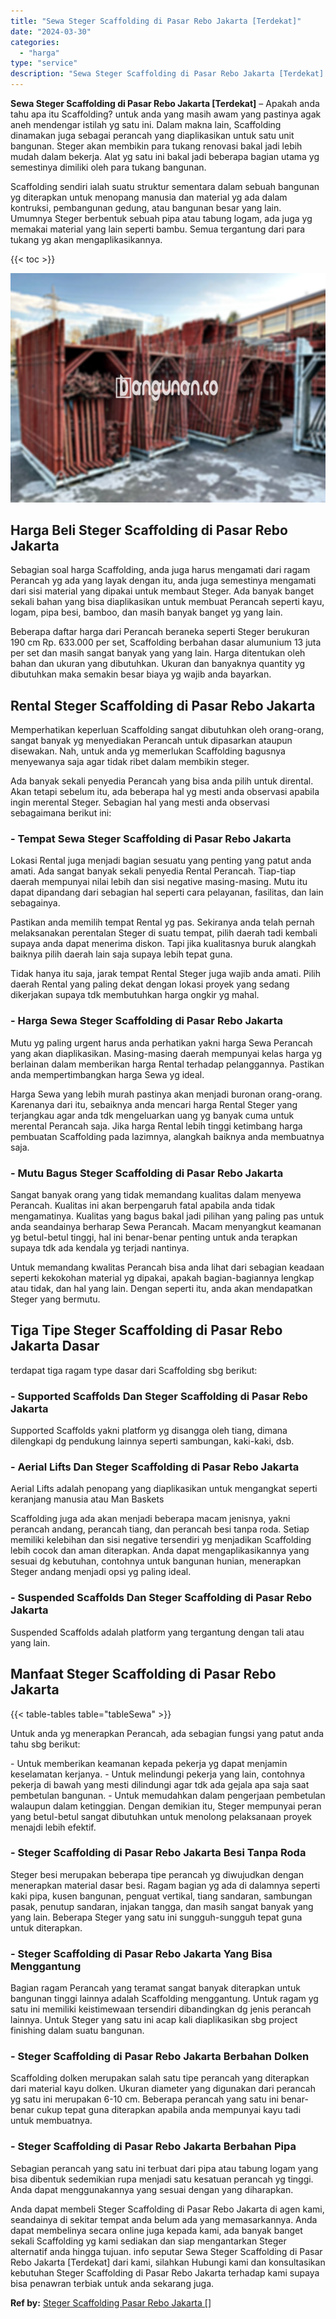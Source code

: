 ```yaml
---
title: "Sewa Steger Scaffolding di Pasar Rebo Jakarta [Terdekat]"
date: "2024-03-30"
categories: 
  - "harga"
type: "service"
description: "Sewa Steger Scaffolding di Pasar Rebo Jakarta [Terdekat]. Anda dapat membeli Steger Scaffolding di Pasar Rebo Jakarta di agen kami, seandainya di sekitar tem..."
---
```


**Sewa Steger Scaffolding di Pasar Rebo Jakarta \[Terdekat\]** – Apakah anda tahu apa itu Scaffolding? untuk anda yang masih awam yang pastinya agak aneh mendengar istilah yg satu ini. Dalam makna lain, Scaffolding dinamakan juga sebagai perancah yang diaplikasikan untuk satu unit bangunan. Steger akan membikin para tukang renovasi bakal jadi lebih mudah dalam bekerja. Alat yg satu ini bakal jadi beberapa bagian utama yg semestinya dimiliki oleh para tukang bangunan.

Scaffolding sendiri ialah suatu struktur sementara dalam sebuah bangunan yg diterapkan untuk menopang manusia dan material yg ada dalam kontruksi, pembangunan gedung, atau bangunan besar yang lain. Umumnya Steger berbentuk sebuah pipa atau tabung logam, ada juga yg memakai material yang lain seperti bambu. Semua tergantung dari para tukang yg akan mengaplikasikannya.

{{< toc >}}

![Sewa Steger Scaffolding di Pasar Rebo Jakarta [Terdekat]](/images/sewa-scaffolding-steger-22.png)

## Harga Beli Steger Scaffolding di Pasar Rebo Jakarta

Sebagian soal harga Scaffolding, anda juga harus mengamati dari ragam Perancah yg ada yang layak dengan itu, anda juga semestinya mengamati dari sisi material yang dipakai untuk membaut Steger. Ada banyak banget sekali bahan yang bisa diaplikasikan untuk membuat Perancah seperti kayu, logam, pipa besi, bamboo, dan masih banyak banget yg yang lain.

Beberapa daftar harga dari Perancah beraneka seperti Steger berukuran 190 cm Rp. 633.000 per set, Scaffolding berbahan dasar alumunium 13 juta per set dan masih sangat banyak yang yang lain. Harga ditentukan oleh bahan dan ukuran yang dibutuhkan. Ukuran dan banyaknya quantity yg dibutuhkan maka semakin besar biaya yg wajib anda bayarkan.

## Rental Steger Scaffolding di Pasar Rebo Jakarta

Memperhatikan keperluan Scaffolding sangat dibutuhkan oleh orang-orang, sangat banyak yg menyediakan Perancah untuk dipasarkan ataupun disewakan. Nah, untuk anda yg memerlukan Scaffolding bagusnya menyewanya saja agar tidak ribet dalam membikin steger.

Ada banyak sekali penyedia Perancah yang bisa anda pilih untuk dirental. Akan tetapi sebelum itu, ada beberapa hal yg mesti anda observasi apabila ingin merental Steger. Sebagian hal yang mesti anda observasi sebagaimana berikut ini:

### \- Tempat Sewa Steger Scaffolding di Pasar Rebo Jakarta

Lokasi Rental juga menjadi bagian sesuatu yang penting yang patut anda amati. Ada sangat banyak sekali penyedia Rental Perancah. Tiap-tiap daerah mempunyai nilai lebih dan sisi negative masing-masing. Mutu itu dapat dipandang dari sebagian hal seperti cara pelayanan, fasilitas, dan lain sebagainya.

Pastikan anda memilih tempat Rental yg pas. Sekiranya anda telah pernah melaksanakan perentalan Steger di suatu tempat, pilih daerah tadi kembali supaya anda dapat menerima diskon. Tapi jika kualitasnya buruk alangkah baiknya pilih daerah lain saja supaya lebih tepat guna.

Tidak hanya itu saja, jarak tempat Rental Steger juga wajib anda amati. Pilih daerah Rental yang paling dekat dengan lokasi proyek yang sedang dikerjakan supaya tdk membutuhkan harga ongkir yg mahal.

### \- Harga Sewa Steger Scaffolding di Pasar Rebo Jakarta

Mutu yg paling urgent harus anda perhatikan yakni harga Sewa Perancah yang akan diaplikasikan. Masing-masing daerah mempunyai kelas harga yg berlainan dalam memberikan harga Rental terhadap pelanggannya. Pastikan anda mempertimbangkan harga Sewa yg ideal.

Harga Sewa yang lebih murah pastinya akan menjadi buronan orang-orang. Karenanya dari itu, sebaiknya anda mencari harga Rental Steger yang terjangkau agar anda tdk mengeluarkan uang yg banyak cuma untuk merental Perancah saja. Jika harga Rental lebih tinggi ketimbang harga pembuatan Scaffolding pada lazimnya, alangkah baiknya anda membuatnya saja.

### \- Mutu Bagus Steger Scaffolding di Pasar Rebo Jakarta

Sangat banyak orang yang tidak memandang kualitas dalam menyewa Perancah. Kualitas ini akan berpengaruh fatal apabila anda tidak mengamatinya. Kualitas yang bagus bakal jadi pilihan yang paling pas untuk anda seandainya berharap Sewa Perancah. Macam menyangkut keamanan yg betul-betul tinggi, hal ini benar-benar penting untuk anda terapkan supaya tdk ada kendala yg terjadi nantinya.

Untuk memandang kwalitas Perancah bisa anda lihat dari sebagian keadaan seperti kekokohan material yg dipakai, apakah bagian-bagiannya lengkap atau tidak, dan hal yang lain. Dengan seperti itu, anda akan mendapatkan Steger yang bermutu.

## Tiga Tipe Steger Scaffolding di Pasar Rebo Jakarta Dasar

terdapat tiga ragam type dasar dari Scaffolding sbg berikut:

### \- Supported Scaffolds Dan Steger Scaffolding di Pasar Rebo Jakarta

Supported Scaffolds yakni platform yg disangga oleh tiang, dimana dilengkapi dg pendukung lainnya seperti sambungan, kaki-kaki, dsb.

### \- Aerial Lifts Dan Steger Scaffolding di Pasar Rebo Jakarta

Aerial Lifts adalah penopang yang diaplikasikan untuk mengangkat seperti keranjang manusia atau Man Baskets

Scaffolding juga ada akan menjadi beberapa macam jenisnya, yakni perancah andang, perancah tiang, dan perancah besi tanpa roda. Setiap memiliki kelebihan dan sisi negative tersendiri yg menjadikan Scaffolding lebih cocok dan aman diterapkan. Anda dapat mengaplikasikannya yang sesuai dg kebutuhan, contohnya untuk bangunan hunian, menerapkan Steger andang menjadi opsi yg paling ideal.

### \- Suspended Scaffolds Dan Steger Scaffolding di Pasar Rebo Jakarta

Suspended Scaffolds adalah platform yang tergantung dengan tali atau yang lain.

## Manfaat Steger Scaffolding di Pasar Rebo Jakarta

{{< table-tables table="tableSewa" >}}

Untuk anda yg menerapkan Perancah, ada sebagian fungsi yang patut anda tahu sbg berikut:

\- Untuk memberikan keamanan kepada pekerja yg dapat menjamin keselamatan kerjanya. - Untuk melindungi pekerja yang lain, contohnya pekerja di bawah yang mesti dilindungi agar tdk ada gejala apa saja saat pembetulan bangunan. - Untuk memudahkan dalam pengerjaan pembetulan walaupun dalam ketinggian. Dengan demikian itu, Steger mempunyai peran yang betul-betul sangat dibutuhkan untuk menolong pelaksanaan proyek menajdi lebih efektif.

### \- Steger Scaffolding di Pasar Rebo Jakarta Besi Tanpa Roda

Steger besi merupakan beberapa tipe perancah yg diwujudkan dengan menerapkan material dasar besi. Ragam bagian yg ada di dalamnya seperti kaki pipa, kusen bangunan, penguat vertikal, tiang sandaran, sambungan pasak, penutup sandaran, injakan tangga, dan masih sangat banyak yang yang lain. Beberapa Steger yang satu ini sungguh-sungguh tepat guna untuk diterapkan.

### \- Steger Scaffolding di Pasar Rebo Jakarta Yang Bisa Menggantung

Bagian ragam Perancah yang teramat sangat banyak diterapkan untuk bangunan tinggi lainnya adalah Scaffolding menggantung. Untuk ragam yg satu ini memiliki keistimewaan tersendiri dibandingkan dg jenis perancah lainnya. Untuk Steger yang satu ini acap kali diaplikasikan sbg project finishing dalam suatu bangunan.

### \- Steger Scaffolding di Pasar Rebo Jakarta Berbahan Dolken

Scaffolding dolken merupakan salah satu tipe perancah yang diterapkan dari material kayu dolken. Ukuran diameter yang digunakan dari perancah yg satu ini merupakan 6-10 cm. Beberapa perancah yang satu ini benar-benar cukup tepat guna diterapkan apabila anda mempunyai kayu tadi untuk membuatnya.

### \- Steger Scaffolding di Pasar Rebo Jakarta Berbahan Pipa

Sebagian perancah yang satu ini terbuat dari pipa atau tabung logam yang bisa dibentuk sedemikian rupa menjadi satu kesatuan perancah yg tinggi. Anda dapat menggunakannya yang sesuai dengan yang diharapkan.

Anda dapat membeli Steger Scaffolding di Pasar Rebo Jakarta di agen kami, seandainya di sekitar tempat anda belum ada yang memasarkannya. Anda dapat membelinya secara online juga kepada kami, ada banyak banget sekali Scaffolding yg kami sediakan dan siap mengantarkan Steger alternatif anda hingga tujuan. info seputar Sewa Steger Scaffolding di Pasar Rebo Jakarta \[Terdekat\] dari kami, silahkan Hubungi kami dan konsultasikan kebutuhan Steger Scaffolding di Pasar Rebo Jakarta terhadap kami supaya bisa penawran terbiak untuk anda sekarang juga.

**Ref by:** [Steger Scaffolding Pasar Rebo Jakarta []](https://id.wikipedia.org/wiki/Steger)
